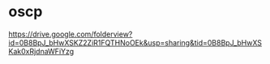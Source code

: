 # oscp

https://drive.google.com/folderview?id=0B8BpJ_bHwXSKZ2ZiR1FQTHNoOEk&usp=sharing&tid=0B8BpJ_bHwXSKak0xRjdnaWFiYzg
